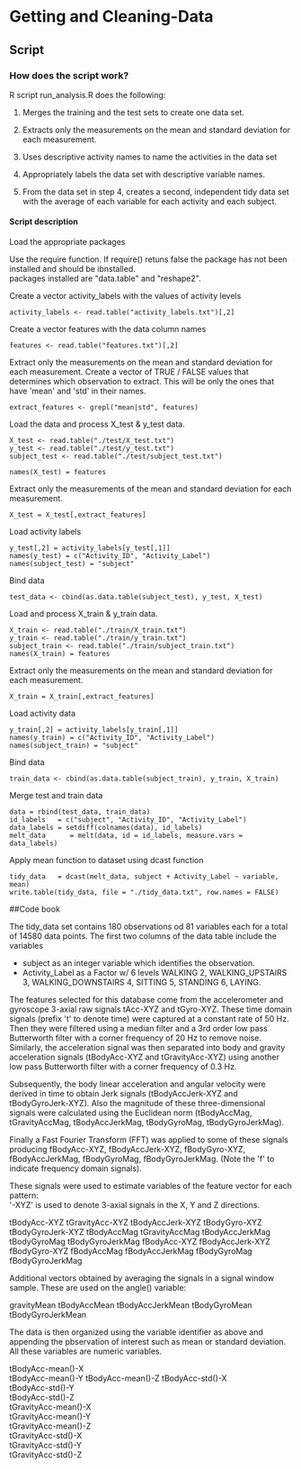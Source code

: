 Getting and Cleaning-Data
=========================
## Script

### How does the script work?

R script run_analysis.R does the following: 

1.  Merges the training and the test sets to create one data set.

2.  Extracts only the measurements on the mean and standard deviation for each measurement. 

3.  Uses descriptive activity names to name the activities in the data set

4.  Appropriately labels the data set with descriptive variable names. 

5.  From the data set in step 4, creates a second, independent tidy data set with the average of each variable for each activity and each subject.

#### Script description

Load the appropriate packages

Use the require function.  If require() retuns false the package has not been installed and should be ibnstalled.  
packages installed are "data.table" and "reshape2".

Create a vector activity_labels with the values of activity levels
```
activity_labels <- read.table("activity_labels.txt")[,2]
```
Create a vector features with the data column names
```
features <- read.table("features.txt")[,2]
```
Extract only the measurements on the mean and standard deviation for each measurement. Create a vector of TRUE / FALSE values that determines which observation to extract.  This will be only the ones that have 'mean' and 'std' in their names.
```
extract_features <- grepl("mean|std", features)
```
Load the data and process X_test & y_test data.
```
X_test <- read.table("./test/X_test.txt")
y_test <- read.table("./test/y_test.txt")
subject_test <- read.table("./test/subject_test.txt")
```

```
names(X_test) = features
```
Extract only the measurements of the mean and standard deviation for each measurement.
```
X_test = X_test[,extract_features]
```
Load activity labels
```
y_test[,2] = activity_labels[y_test[,1]]
names(y_test) = c("Activity_ID", "Activity_Label")
names(subject_test) = "subject"
```
Bind data
```
test_data <- cbind(as.data.table(subject_test), y_test, X_test)
```
Load and process X_train & y_train data.
```
X_train <- read.table("./train/X_train.txt")
y_train <- read.table("./train/y_train.txt")
subject_train <- read.table("./train/subject_train.txt")
names(X_train) = features
```
Extract only the measurements on the mean and standard deviation for each measurement.
```
X_train = X_train[,extract_features]
```
Load activity data
```
y_train[,2] = activity_labels[y_train[,1]]
names(y_train) = c("Activity_ID", "Activity_Label")
names(subject_train) = "subject"
```
Bind data
```
train_data <- cbind(as.data.table(subject_train), y_train, X_train)
```
Merge test and train data
```
data = rbind(test_data, train_data)
id_labels   = c("subject", "Activity_ID", "Activity_Label")
data_labels = setdiff(colnames(data), id_labels)
melt_data      = melt(data, id = id_labels, measure.vars = data_labels)
```
Apply mean function to dataset using dcast function
```
tidy_data   = dcast(melt_data, subject + Activity_Label ~ variable, mean)
write.table(tidy_data, file = "./tidy_data.txt", row.names = FALSE)
```
##Code book 

The tidy_data set contains 180 observations od 81 variables each for a total of 14580 data points.
The first two columns of the data table include the variables 
* subject  as an integer variable which identifies the observation.
* Activity_Label as a Factor w/ 6 levels WALKING
2, WALKING_UPSTAIRS
3, WALKING_DOWNSTAIRS
4, SITTING
5, STANDING
6, LAYING.


The features selected for this database come from the accelerometer and gyroscope 3-axial raw signals tAcc-XYZ and tGyro-XYZ. These time domain signals (prefix 't' to denote time) were captured at a constant rate of 50 Hz. Then they were filtered using a median filter and a 3rd order low pass Butterworth filter with a corner frequency of 20 Hz to remove noise. Similarly, the acceleration signal was then separated into body and gravity acceleration signals (tBodyAcc-XYZ and tGravityAcc-XYZ) using another low pass Butterworth filter with a corner frequency of 0.3 Hz. 

Subsequently, the body linear acceleration and angular velocity were derived in time to obtain Jerk signals (tBodyAccJerk-XYZ and tBodyGyroJerk-XYZ). Also the magnitude of these three-dimensional signals were calculated using the Euclidean norm (tBodyAccMag, tGravityAccMag, tBodyAccJerkMag, tBodyGyroMag, tBodyGyroJerkMag). 

Finally a Fast Fourier Transform (FFT) was applied to some of these signals producing fBodyAcc-XYZ, fBodyAccJerk-XYZ, fBodyGyro-XYZ, fBodyAccJerkMag, fBodyGyroMag, fBodyGyroJerkMag. (Note the 'f' to indicate frequency domain signals). 

These signals were used to estimate variables of the feature vector for each pattern:  
'-XYZ' is used to denote 3-axial signals in the X, Y and Z directions.

tBodyAcc-XYZ
tGravityAcc-XYZ
tBodyAccJerk-XYZ
tBodyGyro-XYZ
tBodyGyroJerk-XYZ
tBodyAccMag
tGravityAccMag
tBodyAccJerkMag
tBodyGyroMag
tBodyGyroJerkMag
fBodyAcc-XYZ
fBodyAccJerk-XYZ
fBodyGyro-XYZ
fBodyAccMag
fBodyAccJerkMag
fBodyGyroMag
fBodyGyroJerkMag

Additional vectors obtained by averaging the signals in a signal window sample. These are used on the angle() variable:

gravityMean
tBodyAccMean
tBodyAccJerkMean
tBodyGyroMean
tBodyGyroJerkMean


The data is then organized using the variable identifier as above and appending the pbservation of interest such as mean or standard deviation.  All these variables are numeric variables.

tBodyAcc-mean()-X              
tBodyAcc-mean()-Y
tBodyAcc-mean()-Z
tBodyAcc-std()-X   
tBodyAcc-std()-Y   
tBodyAcc-std()-Z   
tGravityAcc-mean()-X           
tGravityAcc-mean()-Y           
tGravityAcc-mean()-Z           
tGravityAcc-std()-X            
tGravityAcc-std()-Y            
tGravityAcc-std()-Z            

